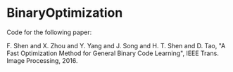 # BinaryOptimization
Code for the following paper:

F. Shen and X. Zhou and Y. Yang and J. Song and H. T. Shen and D. Tao, "A Fast Optimization Method for General Binary Code Learning", IEEE Trans. Image Processing, 2016.
